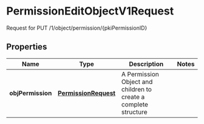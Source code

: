 

# PermissionEditObjectV1Request

Request for PUT /1/object/permission/{pkiPermissionID}

## Properties

| Name | Type | Description | Notes |
|------------ | ------------- | ------------- | -------------|
|**objPermission** | [**PermissionRequest**](PermissionRequest.md) | A Permission Object and children to create a complete structure |  |



